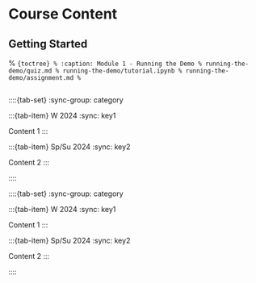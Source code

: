 # Course Content

## Getting Started

% ```{toctree}
% :caption: Module 1 - Running the Demo
% running-the-demo/quiz.md
% running-the-demo/tutorial.ipynb
% running-the-demo/assignment.md
% ```

```{include} ./../getting-started.md
```

::::{tab-set}
:sync-group: category

:::{tab-item} W 2024
:sync: key1

Content 1
:::

:::{tab-item} Sp/Su 2024
:sync: key2

Content 2
:::

::::

::::{tab-set}
:sync-group: category

:::{tab-item} W 2024
:sync: key1

Content 1
:::

:::{tab-item} Sp/Su 2024
:sync: key2

Content 2
:::

::::

<!--
```{nbgallery}
1.1-running-the-demo.ipynb
1.2-blink-and-read.ipynb
1.3-bayesian-optimization.ipynb
1.4-hardware-software-communication.ipynb
1.5-data-logging.ipynb
1.6-connecting-the-pieces.ipynb
```
-->

<!---
```{toctree}
./running-the-demo/index.md
```
--->

<!--
```{toctree}
:caption: Module 1 - Running the Demo
running-the-demo/quiz.md
running-the-demo/tutorial.ipynb
running-the-demo/assignment.md
```
-->
